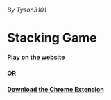 ###### By Tyson3101

# Stacking Game

#### [Play on the website](https://tyson3101.github.io/Arcade-Games/StackingGame)

#### OR

#### [Download the Chrome Extension](https://chrome.google.com/webstore/detail/arcade-stacker-game/jjkmpemlgehipcmnkclngcgppjjgbigne)
